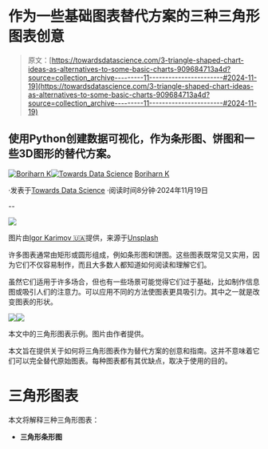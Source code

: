 # 作为一些基础图表替代方案的三种三角形图表创意

> 原文：[https://towardsdatascience.com/3-triangle-shaped-chart-ideas-as-alternatives-to-some-basic-charts-909684713a4d?source=collection_archive---------11-----------------------#2024-11-19](https://towardsdatascience.com/3-triangle-shaped-chart-ideas-as-alternatives-to-some-basic-charts-909684713a4d?source=collection_archive---------11-----------------------#2024-11-19)

## 使用Python创建数据可视化，作为条形图、饼图和一些3D图形的替代方案。

[](https://medium.com/@borih.k?source=post_page---byline--909684713a4d--------------------------------)[![Boriharn K](../Images/1b23a79640f5272c1382918bfdba03b0.png)](https://medium.com/@borih.k?source=post_page---byline--909684713a4d--------------------------------)[](https://towardsdatascience.com/?source=post_page---byline--909684713a4d--------------------------------)[![Towards Data Science](../Images/a6ff2676ffcc0c7aad8aaf1d79379785.png)](https://towardsdatascience.com/?source=post_page---byline--909684713a4d--------------------------------) [Boriharn K](https://medium.com/@borih.k?source=post_page---byline--909684713a4d--------------------------------)

·发表于[Towards Data Science](https://towardsdatascience.com/?source=post_page---byline--909684713a4d--------------------------------) ·阅读时间8分钟·2024年11月19日

--

![](../Images/540124051da4962e03fe3f3767d68b92.png)

图片由[Igor Karimov 🇺🇦](https://unsplash.com/@ingvar_erik?utm_source=medium&utm_medium=referral)提供，来源于[Unsplash](https://unsplash.com/?utm_source=medium&utm_medium=referral)

许多图表通常由矩形或圆形组成，例如条形图和饼图。这些图表既常见又实用，因为它们不仅容易制作，而且大多数人都知道如何阅读和理解它们。

虽然它们适用于许多场合，但也有一些场景可能觉得它们过于基础，比如制作信息图或吸引人们的注意力。可以应用不同的方法使图表更具吸引力。其中之一就是改变图表的形状。

![](../Images/2c3374274921ba83d1ecec8a01cc9920.png)![](../Images/52a1979ed47b5bc891b9df8e55ec1c86.png)

本文中的三角形图表示例。图片由作者提供。

本文旨在提供关于如何将三角形图表作为替代方案的创意和指南。这并不意味着它们可以完全替代原始图表。每种图表都有其优缺点，取决于使用的目的。

# 三角形图表

本文将解释三种三角形图表：

+   **三角形条形图**
